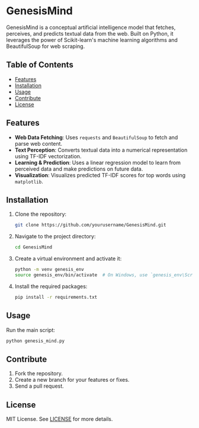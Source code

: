 # GenesisMind

GenesisMind is a conceptual artificial intelligence model that fetches, perceives, and predicts textual data from the web. Built on Python, it leverages the power of Scikit-learn's machine learning algorithms and BeautifulSoup for web scraping.

## Table of Contents

- [Features](#features)
- [Installation](#installation)
- [Usage](#usage)
- [Contribute](#contribute)
- [License](#license)

## Features

- **Web Data Fetching**: Uses `requests` and `BeautifulSoup` to fetch and parse web content.
- **Text Perception**: Converts textual data into a numerical representation using TF-IDF vectorization.
- **Learning & Prediction**: Uses a linear regression model to learn from perceived data and make predictions on future data.
- **Visualization**: Visualizes predicted TF-IDF scores for top words using `matplotlib`.

## Installation

1. Clone the repository:
   ```bash
   git clone https://github.com/yourusername/GenesisMind.git
   ```

2. Navigate to the project directory:
   ```bash
   cd GenesisMind
   ```

3. Create a virtual environment and activate it:
   ```bash
   python -m venv genesis_env
   source genesis_env/bin/activate  # On Windows, use `genesis_env\Scripts\activate`
   ```

4. Install the required packages:
   ```bash
   pip install -r requirements.txt
   ```

## Usage

Run the main script:
```bash
python genesis_mind.py
```

## Contribute

1. Fork the repository.
2. Create a new branch for your features or fixes.
3. Send a pull request.

## License

MIT License. See [LICENSE](LICENSE) for more details.
